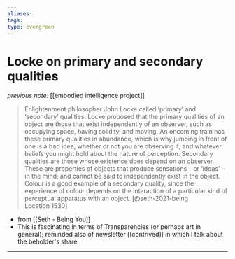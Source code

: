 ```yaml
---
aliases: 
tags: 
type: evergreen
---
```


# Locke on primary and secondary qualities

_previous note:_ [[embodied intelligence project]]

> Enlightenment philosopher John Locke called ‘primary’ and ‘secondary’ qualities. Locke proposed that the primary qualities of an object are those that exist independently of an observer, such as occupying space, having solidity, and moving. An oncoming train has these primary qualities in abundance, which is why jumping in front of one is a bad idea, whether or not you are observing it, and whatever beliefs you might hold about the nature of perception. Secondary qualities are those whose existence does depend on an observer. These are properties of objects that produce sensations – or ‘ideas’ – in the mind, and cannot be said to independently exist in the object. Colour is a good example of a secondary quality, since the experience of colour depends on the interaction of a particular kind of perceptual apparatus with an object. [@seth-2021-being Location 1530]

- from [[Seth - Being You]]
- This is fascinating in terms of Transparencies (or perhaps art in general); reminded also of newsletter [[contrived]] in which I talk about the beholder's share. 


---




